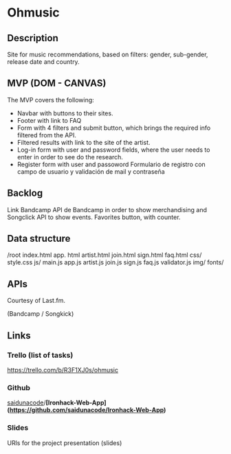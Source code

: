 # **Ohmusic**

## **Description**

Site for music recommendations, based on filters: gender, sub-gender, release date and country. 

## **MVP (DOM - CANVAS)**
The MVP covers the following:

- Navbar with buttons to their sites.  
- Footer with link to FAQ
- Form with 4 filters and submit button, which brings the required info filtered from the API. 
- Filtered results with link to the site of the artist. 
- Log-in form with user and password fields, where the user needs to enter in order to see do the research. 
- Register form with user and passoword Formulario de registro con campo de usuario y validación de mail y contraseña

## **Backlog**

Link Bandcamp API de Bandcamp in order to show merchandising and Songclick API to show events.
Favorites button, with counter.


## **Data structure**
 
 /root
  index.html
  app. html
  artist.html
  join.html
  sign.html
  faq.html
  css/
    style.css
  js/
    main.js
    app.js
    artist.js
    join.js
    sign.js
    faq.js
    validator.js
  img/
  fonts/
    

## **APIs**

Courtesy of Last.fm.

(Bandcamp / Songkick)

## **Links**

### **Trello (list of tasks)**

https://trello.com/b/R3F1XJ0s/ohmusic

### **Github**

[saidunacode](https://github.com/saidunacode)/**[Ironhack-Web-App]
(https://github.com/saidunacode/Ironhack-Web-App)**

### **Slides**

URls for the project presentation (slides) 
